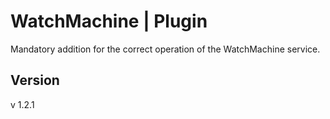 # WatchMachine | Plugin

Mandatory addition for the correct operation of the WatchMachine service.

## Version

v 1.2.1
